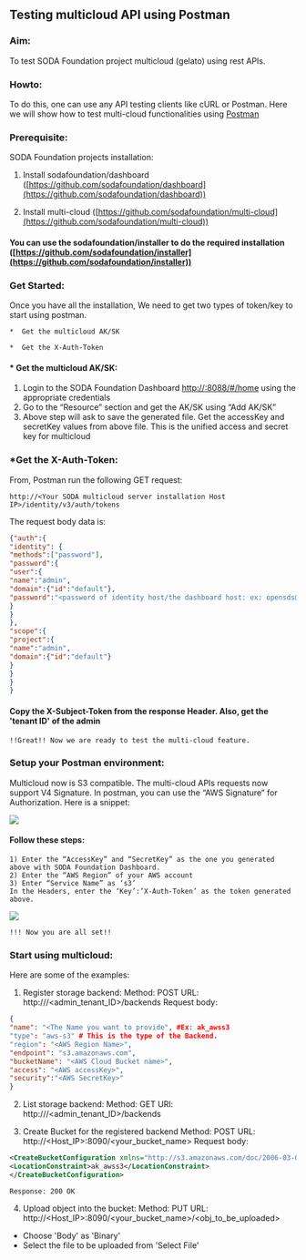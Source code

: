 ## Testing multicloud API using Postman
### Aim:
To test SODA Foundation project multicloud (gelato) using rest APIs.

### Howto:
To do this, one can use any API testing clients like cURL or Postman. Here we will show how to test multi-cloud functionalities using [Postman](https://www.postman.com/)

### Prerequisite:
SODA Foundation projects installation:

1.  Install sodafoundation/dashboard ([https://github.com/sodafoundation/dashboard](https://github.com/sodafoundation/dashboard))
    
2.  Install multi-cloud ([https://github.com/sodafoundation/multi-cloud](https://github.com/sodafoundation/multi-cloud))
    

#### You can use the sodafoundation/installer to do the required installation ([https://github.com/sodafoundation/installer](https://github.com/sodafoundation/installer))

  ### Get Started:

Once you have all the installation, We need to get two types of token/key to start using postman.
```
*  Get the multicloud AK/SK
    
*  Get the X-Auth-Token
```
  
 #### * Get the multicloud AK/SK:

1.  Login to the SODA Foundation Dashboard [http://<Your SODA Dashboard Installation Host IP>:8088/#/home](http://192.168.20.163:8088/#/home) using the appropriate credentials
 2.  Go to the “Resource” section and get the AK/SK using “Add AK/SK”
3.  Above step will ask to save the generated file. Get the accessKey and secretKey values from above file. This is the unified access and secret key for multicloud
 

### *Get the X-Auth-Token:
From, Postman run the following GET request:
```url
http://<Your SODA multicloud server installation Host IP>/identity/v3/auth/tokens
```
 The request body data is:
```json
{"auth":{
"identity": {
"methods":["password"],
"password":{
"user":{
"name":"admin",
"domain":{"id":"default"},
"password":"<password of identity host/the dashboard host: ex: opensds@123>"
}
}
},
"scope":{
"project":{
"name":"admin",
"domain":{"id":"default"}
}
}
}
}
```

#### Copy the X-Subject-Token from the response Header. Also, get the 'tenant ID' of the admin 

	!!Great!! Now we are ready to test the multi-cloud feature.

### Setup your Postman environment:
Multicloud now is S3 compatible. The multi-cloud APIs requests now support V4 Signature.
In postman, you can use the “AWS Signature” for Authorization.
Here is a snippet:

![](https://lh6.googleusercontent.com/QAswMqla0nvOcSj4J_qfmFSk7kIDh-u7MrTkBpab-Q3YNDMWX3M1jB5qqNlYl28E7HDN8ITat78PjlRd8B9Mcr52DGxT3aKvGHJKTmMfjHyuOF3FBjxtDGUO4HMlAISR-hlU9yeg)


#### Follow these steps:
```
1) Enter the “AccessKey” and “SecretKey” as the one you generated above with SODA Foundation Dashboard.
2) Enter the “AWS Region” of your AWS account
3) Enter “Service Name” as ‘s3’
In the Headers, enter the ‘Key’:’X-Auth-Token’ as the token generated above.
```
![](https://lh6.googleusercontent.com/jhLRAWDI3TiOV1pMBt6NSNBPkj1uYRMafh3ox9SqcXJvK-4NxM1KzmvMB__HbKK7f2A8tKtH7dDDzz8F8vnR_g7G7QtkIUS6Z1YAasjMzkVdHRYU2Zs48svZ0FtpiJDeZOii-CXD)

	!!! Now you are all set!!

### Start using multicloud:

Here are some of the examples:

1.  Register storage backend:
Method: POST
URL: http://<hostIP>/<admin_tenant_ID>/backends
Request body:
```json
{
"name": "<The Name you want to provide", #Ex: ak_awss3
"type": "aws-s3" # This is the type of the Backend.
"region": "<AWS Region Name>",
"endpoint": "s3.amazonaws.com",
"bucketName": "<AWS Cloud Bucket name>",
"access": "<AWS accessKey>",
"security":"<AWS SecretKey>"
}
```
2.  List storage backend:
Method: GET
URl: http://<hostIP>/<admin_tenant_ID>/backends

3.  Create Bucket for the registered backend
Method: POST
URL: http://<Host_IP>:8090/<your_bucket_name>
Request body:
```xml
<CreateBucketConfiguration xmlns="http://s3.amazonaws.com/doc/2006-03-01/">
<LocationConstraint>ak_awss3</LocationConstraint>
</CreateBucketConfiguration>
```
    Response: 200 OK
   4. Upload object into the bucket:
   Method: PUT
   URL: http://<Host_IP>:8090/<your_bucket_name>/<obj_to_be_uploaded>
   * Choose 'Body' as 'Binary'
   * Select the file to be uploaded from 'Select File'
